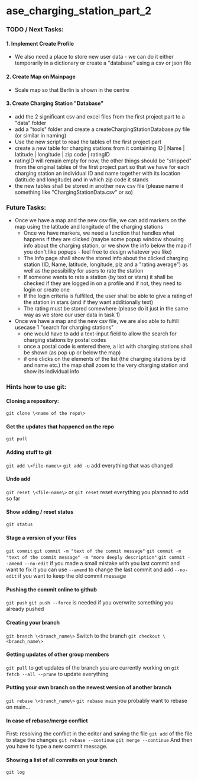 # ase_charging_station_part_2

### TODO / Next Tasks:
#### 1. Implement Create Profile
- We also need a place to store new user data - we can do it either temporarily in a dictionary or create a "database" using a csv or json file
#### 2. Create Map on Mainpage
- Scale map so that Berlin is shown in the centre
#### 3. Create Charging Station "Database"
- add the 2 significant csv and excel files from the first project part to a "data" folder
- add a "tools" folder and create a createChargingStationDatabase.py file (or similar in naming)
- Use the new script to read the tables of the first project part
- create a new table for charging stations from it containing ID | Name | latitude | longitude | zip code | ratingID
- ratingID will remain empty for now, the other things should be "stripped" from the original tables of the
  first project part so that we have for each charging station an individual ID and name together with its
  location (latitude and longitude) and in which zip code it stands
- the new tables shall be stored in another new csv file (please name it something like "ChargingStationData.csv" or so)

### Future Tasks:
- Once we have a map and the new csv file, we can add markers on the map using the latitude and longitude of the charging stations
    - Once we have markers, we need a function that handles what happens if they are clicked (maybe some popup window showing info about the charging station, or we show the info below the map if you don't like popups - feel free to design whatever you like)
    - The Info page shall show the stored info about the clicked charging station (ID, Name, latitude, longitude, plz and a "rating average") as well as the possibility for users to rate the station
    - If someone wants to rate a station (by text or stars) it shall be checked if they are logged in on a profile and if not, they need to login or create one
    - If the login criteria is fulfilled, the user shall be able to give a rating of the station in stars (and if they want additionally text)
    - The rating must be stored somewhere (please do it just in the same way as we store our user data in task 1)
- Once we have a map and the new csv file, we are also able to fulfill usecase 1 "search for charging stations"
    - one would have to add a text-input field to allow the search for charging stations by postal codes
    - once a postal code is entered there, a list with charging stations shall be shown (as pop up or below the map)
    - if one clicks on the elements of the list (the charging stations by id and name etc.) the map shall zoom to the very charging station and show its individual info



### Hints how to use git:
#### Cloning a repository:
`git clone \<name of the repo\>`

#### Get the updates that happened on the repo
`git pull`

#### Adding stuff to git
`git add \<file-name\>`
`git add -u` add everything that was changed

#### Undo add
`git reset \<file-name\>` or
`git reset` reset everything you planned to add so far

#### Show adding / reset status
`git status`

#### Stage a version of your files
`git commit`
`git commit -m "text of the commit message"`
`git commit -m "text of the commit message" -m "more deeply description"`
`git commit --amend --no-edit` if you made a small mistake with you last commit and want to fix it
you can use `--amend` to change the last commit and add `--no-edit` if you want to keep the old commit
message

#### Pushing the commit online to github
`git push`
`git push --force` is needed if you overwrite something you already pushed

#### Creating your branch
`git branch \<branch_name\>`
Switch to the branch
`git checkout \<branch_name\>`

#### Getting updates of other group members
`git pull` to get updates of the branch you are currently working on
`git fetch --all --prune` to update everything

#### Putting your own branch on the newest version of another branch
`git rebase \<branch_name\>`
`git rebase main` you probably want to rebase on main...

#### In case of rebase/merge conflict
First: resolving the conflict in the editor and saving the file
`git add` of the file to stage the changes
`git rebase --continue`
`git merge --continue`
And then you have to type a new commit message.

#### Showing a list of all commits on your branch
`git log`